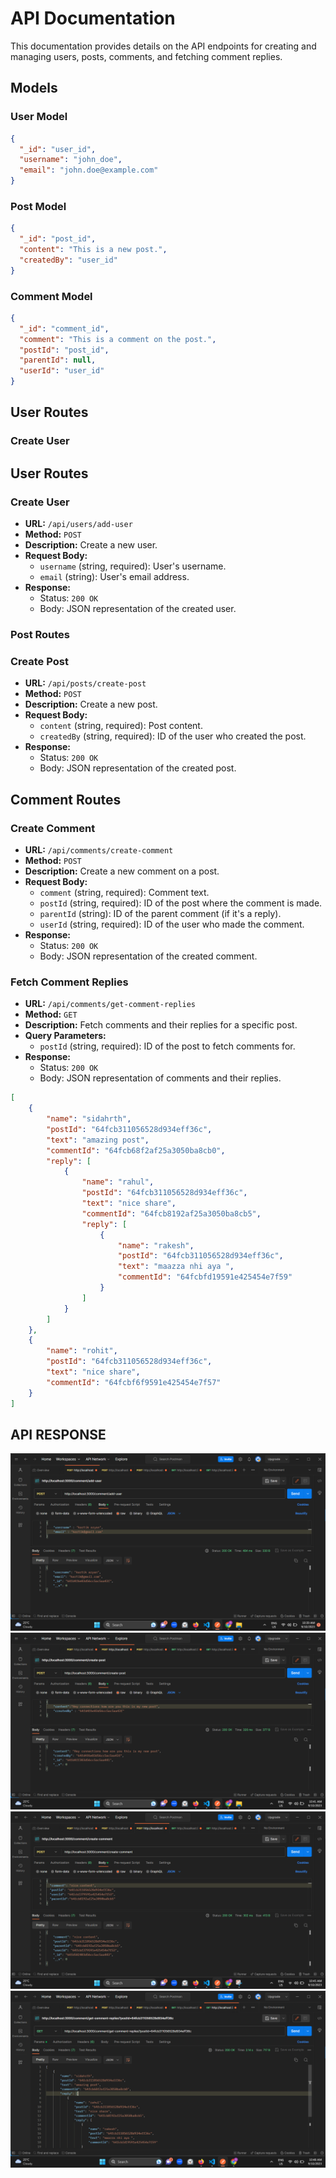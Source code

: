 # API Documentation

This documentation provides details on the API endpoints for creating and managing users, posts, comments, and fetching comment replies.


## Models

### User Model
```json
{
  "_id": "user_id",
  "username": "john_doe",
  "email": "john.doe@example.com"
}
```

### Post Model
```json
{
  "_id": "post_id",
  "content": "This is a new post.",
  "createdBy": "user_id"
}
```

### Comment Model
```json
{
  "_id": "comment_id",
  "comment": "This is a comment on the post.",
  "postId": "post_id",
  "parentId": null,
  "userId": "user_id"
}
```




## User Routes

### Create User
## User Routes

### Create User

- **URL:** `/api/users/add-user`
- **Method:** `POST`
- **Description:** Create a new user.
- **Request Body:**
  - `username` (string, required): User's username.
  - `email` (string): User's email address.
- **Response:**
  - Status: `200 OK`
  - Body: JSON representation of the created user.

### Post Routes

### Create Post

- **URL:** `/api/posts/create-post`
- **Method:** `POST`
- **Description:** Create a new post.
- **Request Body:**
  - `content` (string, required): Post content.
  - `createdBy` (string, required): ID of the user who created the post.
- **Response:**
  - Status: `200 OK`
  - Body: JSON representation of the created post.

## Comment Routes

### Create Comment

- **URL:** `/api/comments/create-comment`
- **Method:** `POST`
- **Description:** Create a new comment on a post.
- **Request Body:**
  - `comment` (string, required): Comment text.
  - `postId` (string, required): ID of the post where the comment is made.
  - `parentId` (string): ID of the parent comment (if it's a reply).
  - `userId` (string, required): ID of the user who made the comment.
- **Response:**
  - Status: `200 OK`
  - Body: JSON representation of the created comment.




### Fetch Comment Replies

- **URL:** `/api/comments/get-comment-replies`
- **Method:** `GET`
- **Description:** Fetch comments and their replies for a specific post.
- **Query Parameters:**
  - `postId` (string, required): ID of the post to fetch comments for.
- **Response:**
  - Status: `200 OK`
  - Body: JSON representation of comments and their replies.


```json
[
    {
        "name": "sidahrth",
        "postId": "64fcb311056528d934eff36c",
        "text": "amazing post",
        "commentId": "64fcb68f2af25a3050ba8cb0",
        "reply": [
            {
                "name": "rahul",
                "postId": "64fcb311056528d934eff36c",
                "text": "nice share",
                "commentId": "64fcb8192af25a3050ba8cb5",
                "reply": [
                    {
                        "name": "rakesh",
                        "postId": "64fcb311056528d934eff36c",
                        "text": "maazza nhi aya ",
                        "commentId": "64fcbfd19591e425454e7f59"
                    }
                ]
            }
        ]
    },
    {
        "name": "rohit",
        "postId": "64fcb311056528d934eff36c",
        "text": "nice share",
        "commentId": "64fcbf6f9591e425454e7f57"
    }
]
```



 ## API RESPONSE 
  ![creating a user](user.png)
   ![creating a post](post.png)
   ![adding comment on post](comment.png)
   ![all comments and replies](replies.png)
